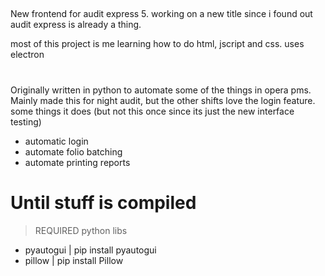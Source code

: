 ##
New frontend for audit express 5.
working on a new title since i found out audit express is already a thing.

most of this project is me learning how to do html, jscript and css.
uses electron


# 
Originally written in python to automate some of the things in opera pms.
Mainly made this for night audit, but the other shifts love the login feature.
some things it does (but not this once since its just the new interface testing)
- automatic login
- automate folio batching 
- automate printing reports

# Until stuff is compiled
> REQUIRED python libs
- pyautogui | pip install pyautogui
- pillow | pip install Pillow
